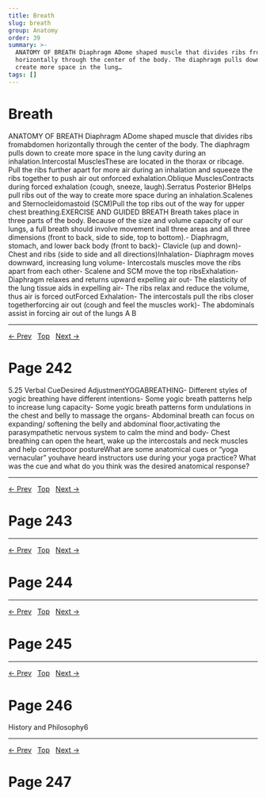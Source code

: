 ```yaml
---
title: Breath
slug: breath
group: Anatomy
order: 39
summary: >-
  ANATOMY OF BREATH Diaphragm ADome shaped muscle that divides ribs fromabdomen
  horizontally through the center of the body. The diaphragm pulls down to
  create more space in the lung…
tags: []
---
```

# Breath

ANATOMY OF BREATH Diaphragm ADome shaped muscle that divides ribs fromabdomen horizontally through the center of the body. The diaphragm pulls down to create more space in the lung cavity during an inhalation.Intercostal MusclesThese are located in the thorax or ribcage. Pull the ribs further apart for more air during an inhalation and squeeze the ribs together to push air out onforced exhalation.Oblique MusclesContracts during forced exhalation (cough, sneeze, laugh).Serratus Posterior BHelps pull ribs out of the way to create more space during an inhalation.Scalenes and Sternocleidomastoid (SCM)Pull the top ribs out of the way for upper chest breathing.EXERCISE AND GUIDED BREATH Breath takes place in three parts of the body. Because of the size and volume capacity of our lungs, a full breath should involve movement inall three areas and all three dimensions (front to back, side to side, top to bottom).- Diaphragm, stomach, and lower back body (front to back)- Clavicle (up and down)- Chest and ribs (side to side and all directions)Inhalation- Diaphragm moves downward, increasing lung volume- Intercostals muscles move the ribs apart from each other- Scalene and SCM move the top ribsExhalation- Diaphragm relaxes and returns upward expelling air out- The elasticity of the lung tissue aids in expelling air- The ribs relax and reduce the volume, thus air is forced outForced Exhalation- The intercostals pull the ribs closer togetherforcing air out (cough and feel the muscles work)- The abdominals assist in forcing air out of the lungs
A
B

---
[← Prev](/pages/page-240.md) &nbsp; [Top](/index.md) &nbsp; [Next →](/pages/page-242.md)

# Page 242

5.25 Verbal CueDesired AdjustmentYOGABREATHING- Different styles of yogic breathing have different intentions- Some yogic breath patterns help to increase lung capacity- Some yogic breath patterns form undulations in the chest and belly to massage the organs- Abdominal breath can focus on expanding/ softening the belly and abdominal floor,activating the parasympathetic nervous system to calm the mind and body- Chest breathing can open the heart, wake up the intercostals and neck muscles and help correctpoor postureWhat are some anatomical cues or “yoga vernacular” youhave heard instructors use during your yoga practice? What was the cue and what do you think was the desired anatomical response?

---
[← Prev](/pages/page-241.md) &nbsp; [Top](/index.md) &nbsp; [Next →](/pages/page-243.md)

# Page 243

---
[← Prev](/pages/page-242.md) &nbsp; [Top](/index.md) &nbsp; [Next →](/pages/page-244.md)

# Page 244

---
[← Prev](/pages/page-243.md) &nbsp; [Top](/index.md) &nbsp; [Next →](/pages/page-245.md)

# Page 245

---
[← Prev](/pages/page-244.md) &nbsp; [Top](/index.md) &nbsp; [Next →](/pages/page-246.md)

# Page 246

History and Philosophy6

---
[← Prev](/pages/page-245.md) &nbsp; [Top](/index.md) &nbsp; [Next →](/pages/page-247.md)

# Page 247
